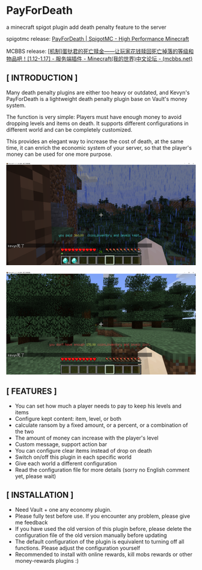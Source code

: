 # PayForDeath
 a minecraft spigot plugin add death penalty feature to the server

spigotmc release: [PayForDeath | SpigotMC - High Performance Minecraft](https://www.spigotmc.org/resources/payfordeath.94328/)

MCBBS release: [[机制\]蛋挞君的死亡赎金——让玩家花钱赎回死亡掉落的等级和物品吧！[1.12-1.17] - 服务端插件 - Minecraft(我的世界)中文论坛 - (mcbbs.net)](https://www.mcbbs.net/thread-1213517-1-1.html)

## **[ INTRODUCTION ]**

Many death penalty plugins are either too heavy or outdated, and Kevyn's PayForDeath is a lightweight death penalty plugin base on Vault's money system.

The function is very simple: Players must have enough money to avoid dropping levels and items on death. It supports different configurations in different world and can be completely customized.

This provides an elegant way to increase the cost of death, at the same time, it can enrich the economic system of your server, so that the player's money can be used for one more purpose.

![[IMG]](/screenshots/screenshot0.png)

![[IMG]](/screenshots/screenshot1.png)



## **[ FEATURES ]**

- You can set how much a player needs to pay to keep his levels and items
- Configure kept content: item, level, or both
- calculate ransom by a fixed amount, or a percent, or a combination of the two
- The amount of money can increase with the player's level
- Custom message, support action bar
- You can configure clear items instead of drop on death
- Switch on/off this plugin in each specific world
- Give each world a different configuration
- Read the configuration file for more details (sorry no English comment yet, please wait)

## **[ INSTALLATION ]**

- Need Vault + one any economy plugin.
- Please fully test before use. If you encounter any problem, please give me feedback
- If you have used the old version of this plugin before, please delete the configuration file of the old version manually before updating
- The default configuration of the plugin is equivalent to turning off all functions. Please adjust the configuration yourself
- Recommended to install with online rewards, kill mobs rewards or other money-rewards plugins :)

